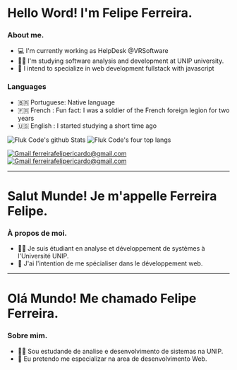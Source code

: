 # Hello Word! I'm Felipe Ferreira.

### About me.
- 💻 I'm currently working as HelpDesk @VRSoftware
- 👨‍🎓 I'm studying software analysis and development at UNIP university.
- 📖 I intend to specialize in web development fullstack with javascript

### Languages
- 🇧🇷 Portuguese: Native language
- 🇫🇷 French    : Fun fact: I was a soldier of the French foreign legion for two years
- 🇺🇸 English   : I started studying a short time ago

![Fluk Code's github Stats](https://github-readme-stats.vercel.app/api?username=fluk-code&show_icons=true&line_height=28&theme=great-gatsby) ![Fluk Code's four top langs](https://github-readme-stats.vercel.app/api/top-langs/?username=fluk-code&layout=demo&langs_count=4&hide_title=true&theme=great-gatsby)

<a href="mailto:ferreirafelipericardo@gmail.com">
  <img alt="Gmail ferreirafelipericardo@gmail.com" target="_blank" src="https://img.shields.io/badge/-Gmail-060606?style=for-the-badge&labelColor=0D0D0D&logo=Gmail&color=red&logoColor=white" >
</a>
<a href="https://www.linkedin.com/in/ferreirafelipericardo">
  <img alt="Gmail ferreirafelipericardo@gmail.com" target="_blank" src="https://img.shields.io/badge/-LinkedIn-060606?style=for-the-badge&labelColor=0D0D0D&logo=Linkedin&color=blue&logoColor=white" >
</a>

----------------------------------
# Salut Munde! Je m'appelle Ferreira Felipe. 

### À propos de moi.
- 👨‍🎓 Je suis étudiant en analyse et développement de systèmes à l'Université UNIP. 
- 📖 J'ai l'intention de me spécialiser dans le développement web. 


----------------------------------
# Olá Mundo! Me chamado Felipe Ferreira. 

### Sobre mim.
- 👨‍🎓 Sou estudande de analise e desenvolvimento de sistemas na UNIP. 
- 📖 Eu pretendo me especializar na area de desenvolvimento Web.
